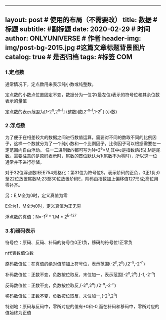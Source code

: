 

---
layout:     post                    # 使用的布局（不需要改）
title:        数据                  # 标题 
subtitle:                           #副标题
date:       2020-02-29              # 时间
author:     ONLYUNIVERSE            # 作者
header-img: img/post-bg-2015.jpg    #这篇文章标题背景图片
catalog: true                       # 是否归档
tags:                               #标签
    COM
---

### 1.定点数

通常情况下，定点数用来表示纯小数或纯整数。

定点数的小数点位置固定不变，数据分为一位字(最左位)表示的符号位和其余位数表示的量值

定点数的表示范围为\[1-2<sup>n</sup>,2<sup>n-1</sup>\] (整数)或\[2<sup>-n-1</sup>,1-2<sup>n</sup>\] (小数)

### 2.浮点数

为了便于在相差较大的数据之间进行数值运算，需要对不同的数取不同的比例因子，这样一个数就分为了一个纯小数和一个比例因子，比例因子可以根据需要在一定范围内自由浮动。
任一二进制数N都可写为N=2<sup>e</sup>*M,其中e是指数(阶码),M是尾数。需要注意的是原码表示时，尾数的首位默认为1(尾数不为零时)，所以这一位通常并不进行存储。

对于32位浮点数IEEE754规格化：第31位为符号位S，表示阶码的正负，0正1负;0至22位放置尾数M;23至30位放置阶码E，阶码由指数加上偏移值127形成;高位用零补齐。

另：E,M全为0时，定义真值为零

  E全为1，M全为0时，定义真值为正无穷

浮点数的真值：N=-1<sup>S</sup> * 1.M * 2<sup>E-127</sup>

### 3.机器码表示

符号位：原码、反码、补码的符号位0正1负，移码的符号位1正零负

n代表数值位数

原码数值位：在真值的绝对值前加上符号位，表示范围(-2<sup>n</sup>,2<sup>n</sup>),(2<sup>-n</sup>,-2<sup>-n</sup>)

补码数值位：正数不变，负数按位取反，末位加一，表示范围[-2<sup>n</sup>,2<sup>n</sup>),[-1,-2<sup>-n</sup>)

反码数值位：正数不变，负数按位取反,(-2<sup>n</sup>,2<sup>n</sup>),(2<sup>-n</sup>,-2<sup>-n</sup>)

移码数值位：正数不变，负数按位取反，末位加一,(-2<sup>n</sup>,2<sup>n</sup>)

特别地：原码与反码中，零所对应的值有+0和-0,而在补码和移码中，零所对应的值始终为正值
